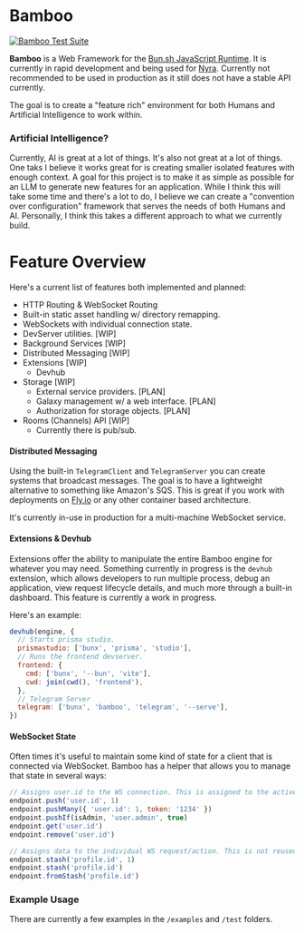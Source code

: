# Bamboo

[![Bamboo Test Suite](https://github.com/g33kidd/bamboo/actions/workflows/tests.yml/badge.svg)](https://github.com/g33kidd/bamboo/actions/workflows/tests.yml)

**Bamboo** is a Web Framework for the
[Bun.sh JavaScript Runtime](https://bun.sh). It is currently in rapid
development and being used for [Nyra](https://nyra.chat). Currently not
recommended to be used in production as it still does not have a stable API
currently.

The goal is to create a "feature rich" environment for both Humans and
Artificial Intelligence to work within.

### Artificial Intelligence?

Currently, AI is great at a lot of things. It's also not great at a lot of
things. One taks I believe it works great for is creating smaller isolated
features with enough context. A goal for this project is to make it as simple as
possible for an LLM to generate new features for an application. While I think
this will take some time and there's a lot to do, I believe we can create a
"convention over configuration" framework that serves the needs of both Humans
and AI. Personally, I think this takes a different approach to what we currently
build.

# Feature Overview

Here's a current list of features both implemented and planned:

- HTTP Routing & WebSocket Routing
- Built-in static asset handling w/ directory remapping.
- WebSockets with individual connection state.
- DevServer utilities. [WIP]
- Background Services [WIP]
- Distributed Messaging [WIP]
- Extensions [WIP]
  - Devhub
- Storage [WIP]
  - External service providers. [PLAN]
  - Galaxy management w/ a web interface. [PLAN]
  - Authorization for storage objects. [PLAN]
- Rooms (Channels) API [WIP]
  - Currently there is pub/sub.

#### Distributed Messaging

Using the built-in `TelegramClient` and `TelegramServer` you can create systems
that broadcast messages. The goal is to have a lightweight alternative to
something like Amazon's SQS. This is great if you work with deployments on
[Fly.io](https://fly.io) or any other container based architecture.

It's currently in-use in production for a multi-machine WebSocket service.

#### Extensions & Devhub

Extensions offer the ability to manipulate the entire Bamboo engine for whatever
you may need. Something currently in progress is the `devhub` extension, which
allows developers to run multiple process, debug an application, view request
lifecycle details, and much more through a built-in dashboard. This feature is
currently a work in progress.

Here's an example:

```javascript
devhub(engine, {
  // Starts prisma studio.
  prismastudio: ['bunx', 'prisma', 'studio'],
  // Runs the frontend devserver.
  frontend: {
    cmd: ['bunx', '--bun', 'vite'],
    cwd: join(cwd(), 'frontend'),
  },
  // Telegram Server
  telegram: ['bunx', 'bamboo', 'telegram', '--serve'],
})
```

#### WebSocket State

Often times it's useful to maintain some kind of state for a client that is
connected via WebSocket. Bamboo has a helper that allows you to manage that
state in several ways:

```javascript
// Assigns user.id to the WS connection. This is assigned to the active connection and is only reset when the user disconnects.
endpoint.push('user.id', 1)
endpoint.pushMany({ 'user.id': 1, token: '1234' })
endpoint.pushIf(isAdmin, 'user.admin', true)
endpoint.get('user.id')
endpoint.remove('user.id')

// Assigns data to the individual WS request/action. This is not reused and is only available within the context of each individual action.
endpoint.stash('profile.id', 1)
endpoint.stash('profile.id')
endpoint.fromStash('profile.id')
```

### Example Usage

There are currently a few examples in the `/examples` and `/test` folders.
